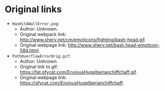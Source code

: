 # Original links

- `HasHitAWallError.png`:
  - Author: Unknown.
  - Original webpack link: http://www.sherv.net/cm/emoticons/fighting/bash-head.gif.
  - Original webpage link: http://www.sherv.net/bash.head-emoticon-584.html.
- `PathOverflowErrorOrig.gif`:
  - Author: Unknown.
  - Original link to gif: https://fat.gfycat.com/EnviousHugeIberianchiffchaff.gif.
  - Original webpage link: https://gfycat.com/EnviousHugeIberianchiffchaff.
